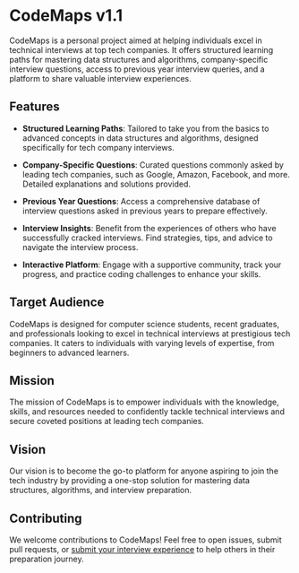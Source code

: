 # CodeMaps v1.1

CodeMaps is a personal project aimed at helping individuals excel in technical interviews at top tech companies. It offers structured learning paths for mastering data structures and algorithms, company-specific interview questions, access to previous year interview queries, and a platform to share valuable interview experiences.

## Features

- **Structured Learning Paths**: Tailored to take you from the basics to advanced concepts in data structures and algorithms, designed specifically for tech company interviews.

- **Company-Specific Questions**: Curated questions commonly asked by leading tech companies, such as Google, Amazon, Facebook, and more. Detailed explanations and solutions provided.

- **Previous Year Questions**: Access a comprehensive database of interview questions asked in previous years to prepare effectively.

- **Interview Insights**: Benefit from the experiences of others who have successfully cracked interviews. Find strategies, tips, and advice to navigate the interview process.

- **Interactive Platform**: Engage with a supportive community, track your progress, and practice coding challenges to enhance your skills.

## Target Audience

CodeMaps is designed for computer science students, recent graduates, and professionals looking to excel in technical interviews at prestigious tech companies. It caters to individuals with varying levels of expertise, from beginners to advanced learners.

## Mission

The mission of CodeMaps is to empower individuals with the knowledge, skills, and resources needed to confidently tackle technical interviews and secure coveted positions at leading tech companies.

## Vision

Our vision is to become the go-to platform for anyone aspiring to join the tech industry by providing a one-stop solution for mastering data structures, algorithms, and interview preparation.


## Contributing

We welcome contributions to CodeMaps! Feel free to open issues, submit pull requests, or <a href="https://forms.gle/JHPRCuPpgLGGzH9d9" target="_blank">submit your interview experience</a>
 to help others in their preparation journey.

